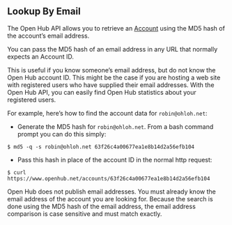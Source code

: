 ## Lookup By Email

The Open Hub API allows you to retrieve an [Account](reference/account.md) using the MD5 hash of the account’s email address.

You can pass the MD5 hash of an email address in any URL that normally expects an Account ID.

This is useful if you know someone’s email address, but do not know the Open Hub account ID. This might be the case if you are hosting a web site with registered users who have supplied their email addresses. With the Open Hub API, you can easily find Open Hub statistics about your registered users.

For example, here’s how to find the account data for `robin@ohloh.net`:
+ Generate the MD5 hash for `robin@ohloh.net`. From a bash command prompt you can do this simply:
```shell
$ md5 -q -s robin@ohloh.net 63f26c4a00677ea1e8b14d2a56efb104
```

+ Pass this hash in place of the account ID in the normal http request:
```shell
$ curl https://www.openhub.net/accounts/63f26c4a00677ea1e8b14d2a56efb104
```

Open Hub does not publish email addresses. You must already know the email address of the account you are looking for. Because the search is done using the MD5 hash of the email address, the email address comparison is case sensitive and must match exactly.

